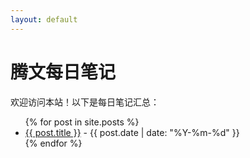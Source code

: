 ```yaml
---
layout: default
---
```


# 腾文每日笔记

欢迎访问本站！以下是每日笔记汇总：

<ul>
  {% for post in site.posts %}
    <li>
      <a href="{{ post.url }}">{{ post.title }}</a> - {{ post.date | date: "%Y-%m-%d" }}
    </li>
  {% endfor %}
</ul>
